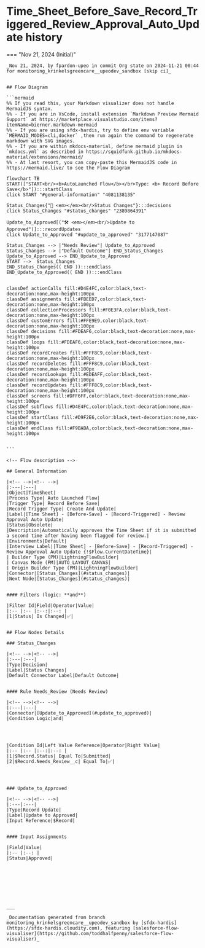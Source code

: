 # Time_Sheet_Before_Save_Record_Triggered_Review_Approval_Auto_Update history

<!-- This page has been generated to be viewed with mkdocs-material, you can not view it just as markdown . Activate tab plugin following the doc at https://squidfunk.github.io/mkdocs-material/reference/content-tabs/ -->

=== "Nov 21, 2024 (Initial)"

    _Nov 21, 2024, by fpardon-upeo in commit Org state on 2024-11-21 00:44 for monitoring_krinkelsgreencare__upeodev_sandbox [skip ci]_

    
    ## Flow Diagram
    
    ```mermaid
    %% If you read this, your Markdown visualizer does not handle MermaidJS syntax.
    %% - If you are in VsCode, install extension `Markdown Preview Mermaid Support` at https://marketplace.visualstudio.com/items?itemName=bierner.markdown-mermaid
    %% - If you are using sfdx-hardis, try to define env variable `MERMAID_MODES=cli,docker` ,then run again the command to regenerate markdown with SVG images.
    %% - If you are within mkdocs-material, define mermaid plugin in `mkdocs.yml` as described in https://squidfunk.github.io/mkdocs-material/extensions/mermaid/
    %% - At last resort, you can copy-paste this MermaidJS code in https://mermaid.live/ to see the Flow Diagram
    
    flowchart TB
    START(["START<br/><b>AutoLaunched Flow</b></br>Type: <b> Record Before Save</b>"]):::startClass
    click START "#general-information" "4081138135"
    
    Status_Changes{"🔀 <em></em><br/>Status Changes"}:::decisions
    click Status_Changes "#status_changes" "2389864391"
    
    Update_to_Approved[("🛠️ <em></em><br/>Update to Approved")]:::recordUpdates
    click Update_to_Approved "#update_to_approved" "3177147087"
    
    Status_Changes --> |"Needs Review"| Update_to_Approved
    Status_Changes --> |"Default Outcome"| END_Status_Changes
    Update_to_Approved --> END_Update_to_Approved
    START -->  Status_Changes
    END_Status_Changes(( END )):::endClass
    END_Update_to_Approved(( END )):::endClass
    
    
    classDef actionCalls fill:#D4E4FC,color:black,text-decoration:none,max-height:100px
    classDef assignments fill:#FBEED7,color:black,text-decoration:none,max-height:100px
    classDef collectionProcessors fill:#F0E3FA,color:black,text-decoration:none,max-height:100px
    classDef customErrors fill:#FFE9E9,color:black,text-decoration:none,max-height:100px
    classDef decisions fill:#FDEAF6,color:black,text-decoration:none,max-height:100px
    classDef loops fill:#FDEAF6,color:black,text-decoration:none,max-height:100px
    classDef recordCreates fill:#FFF8C9,color:black,text-decoration:none,max-height:100px
    classDef recordDeletes fill:#FFF8C9,color:black,text-decoration:none,max-height:100px
    classDef recordLookups fill:#EDEAFF,color:black,text-decoration:none,max-height:100px
    classDef recordUpdates fill:#FFF8C9,color:black,text-decoration:none,max-height:100px
    classDef screens fill:#DFF6FF,color:black,text-decoration:none,max-height:100px
    classDef subflows fill:#D4E4FC,color:black,text-decoration:none,max-height:100px
    classDef startClass fill:#D9F2E6,color:black,text-decoration:none,max-height:100px
    classDef endClass fill:#F9BABA,color:black,text-decoration:none,max-height:100px
    
    
    ```
    
    <!-- Flow description -->
    
    ## General Information
    
    |<!-- -->|<!-- -->|
    |:---|:---|
    |Object|TimeSheet|
    |Process Type| Auto Launched Flow|
    |Trigger Type| Record Before Save|
    |Record Trigger Type| Create And Update|
    |Label|[Time Sheet] - [Before-Save] - [Record-Triggered] - Review Approval Auto Update|
    |Status|Obsolete|
    |Description|Automatically approves the Time Sheet if it is submitted a second time after having been flagged for review.|
    |Environments|Default|
    |Interview Label|[Time Sheet] - [Before-Save] - [Record-Triggered] - Review Approval Auto Update {!$Flow.CurrentDateTime}|
    | Builder Type (PM)|LightningFlowBuilder|
    | Canvas Mode (PM)|AUTO_LAYOUT_CANVAS|
    | Origin Builder Type (PM)|LightningFlowBuilder|
    |Connector|[Status_Changes](#status_changes)|
    |Next Node|[Status_Changes](#status_changes)|
    
    
    #### Filters (logic: **and**)
    
    |Filter Id|Field|Operator|Value|
    |:-- |:-- |:--:|:--: |
    |1|Status| Is Changed|✅|
    
    
    ## Flow Nodes Details
    
    ### Status_Changes
    
    |<!-- -->|<!-- -->|
    |:---|:---|
    |Type|Decision|
    |Label|Status Changes|
    |Default Connector Label|Default Outcome|
    
    
    #### Rule Needs_Review (Needs Review)
    
    |<!-- -->|<!-- -->|
    |:---|:---|
    |Connector|[Update_to_Approved](#update_to_approved)|
    |Condition Logic|and|
    
    
    
    
    |Condition Id|Left Value Reference|Operator|Right Value|
    |:-- |:-- |:--:|:--: |
    |1|$Record.Status| Equal To|Submitted|
    |2|$Record.Needs_Review__c| Equal To|✅|
    
    
    
    
    ### Update_to_Approved
    
    |<!-- -->|<!-- -->|
    |:---|:---|
    |Type|Record Update|
    |Label|Update to Approved|
    |Input Reference|$Record|
    
    
    #### Input Assignments
    
    |Field|Value|
    |:-- |:--: |
    |Status|Approved|
    
    
    
    
    
    
    
    
    ___
    
    _Documentation generated from branch monitoring_krinkelsgreencare__upeodev_sandbox by [sfdx-hardis](https://sfdx-hardis.cloudity.com), featuring [salesforce-flow-visualiser](https://github.com/toddhalfpenny/salesforce-flow-visualiser)_


